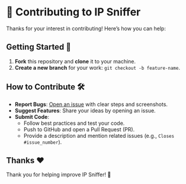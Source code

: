 # 🤝 Contributing to IP Sniffer

Thanks for your interest in contributing! Here’s how you can help:

## Getting Started 🚀

1. **Fork** this repository and **clone** it to your machine.
2. **Create a new branch** for your work: `git checkout -b feature-name`.

## How to Contribute 🛠️

- **Report Bugs**: [Open an issue](https://github.com/Angrido/IPSniffer/issues) with clear steps and screenshots.
- **Suggest Features**: Share your ideas by opening an issue.
- **Submit Code**: 
  - Follow best practices and test your code.
  - Push to GitHub and open a Pull Request (PR).
  - Provide a description and mention related issues (e.g., `Closes #issue_number`).


## Thanks ❤️
Thank you for helping improve IP Sniffer! 🙏
